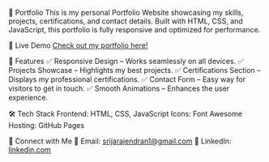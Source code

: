🚀 Portfolio
This is my personal Portfolio Website showcasing my skills, projects, certifications, and contact details. Built with HTML, CSS, and JavaScript, this portfolio is fully responsive and optimized for performance.

🔗 Live Demo
[Check out my portfolio here!](https://spontaneous-biscuit-0ac206.netlify.app/)

📌 Features
✅ Responsive Design – Works seamlessly on all devices.
✅ Projects Showcase – Highlights my best projects.
✅ Certifications Section – Displays my professional certifications.
✅ Contact Form – Easy way for visitors to get in touch.
✅ Smooth Animations – Enhances the user experience.

🛠️ Tech Stack
Frontend: HTML, CSS, JavaScript
Icons: Font Awesome
Hosting: GitHub Pages

💬 Connect with Me
📧 Email: srijarajendran1@gmail.com
🔗 LinkedIn: [linkedin.com](https://www.linkedin.com/in/srija-a0051a1a9/)

